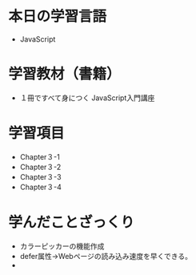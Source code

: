 # 本日の学習言語
- JavaScript
# 学習教材（書籍）
- １冊ですべて身につく JavaScript入門講座
# 学習項目
- Chapter３-1
- Chapter３-2
- Chapter３-3
- Chapter３-4
# 学んだことざっくり
- カラーピッカーの機能作成
- defer属性→Webページの読み込み速度を早くできる。
- <script>タグにdefer属性がある場合、１つの処理を待たずに次の処理を行う、非同期処理で進められる。
- 非同期処理とは？→プログラムが1つの処理が終了するまで待たずに、複数の処理を同時に進めることができるプログラミングの手法。
- HTMLの中から任意のIDがついた要素を取得するには、「query Selector（）」というメソッドを使う。
- IDからHTMLの要素を取得するとき→document.querySelector('セレクター')
- JavaScriptではどこにどんなテキストを表示させたいのかを明確に指示する必要がある。
- JavaScriptでの「＝」の扱い→代入するという意味。（＝より右側のものを＝より左側のものに入れておく、置き換えるということ。） 
- textContentで変更できるのは純粋に文字列の部分のみ。HTMLタグを含めても文字列として表示される。
# 所感
JavaScriptの学習2日目。<br>
背景色を好みの色に変更することができるカラーピッカー機能作成を目標に学習した。<br>
明確な目標があったので、書いているコードの必要性を考えながら学習に取り組めたと思う。



